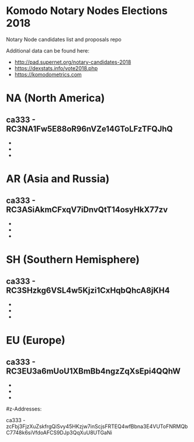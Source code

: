 # Komodo Notary Nodes Elections 2018
Notary Node candidates list and proposals repo

Additional data can be found here:

- http://pad.supernet.org/notary-candidates-2018
- https://dexstats.info/vote2018.php
- https://komodometrics.com

# NA (North America)

ca333 - RC3NA1Fw5E88oR96nVZe14GToLFzTFQJhQ
-
-
-
-

# AR (Asia and Russia)

ca333 - RC3ASiAkmCFxqV7iDnvQtT14osyHkX77zv
-
-
-
-

# SH (Southern Hemisphere)

ca333 - RC3SHzkg6VSL4w5Kjzi1CxHqbQhcA8jKH4
-
-
-
-

# EU (Europe)

ca333 - RC3EU3a6mUoU1XBmBb4ngzZqXsEpi4QQhW
-
-
-
-


#z-Addresses:

ca333 - zcFbj3FjzXuZskfrgQiSvy45HKzjw7inScjsFRTEQ4wfBbna3E4VUToFNRMQbC7748k6siVfdoAFCS9DJp3QqXuU8UTGaNi
